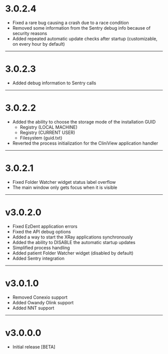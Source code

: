 # 3.0.2.4

- Fixed a rare bug causing a crash due to a race condition
- Removed some information from the Sentry debug info because of security reasons
- Added repeated automatic update checks after startup (customizable, on every hour by default)

---

# 3.0.2.3

- Added debug information to Sentry calls

---

# 3.0.2.2

- Added the ability to choose the storage mode of the installation GUID
    - Registry (LOCAL MACHINE)
    - Registry (CURRENT USER)
    - Filesystem (guid.txt)
- Reverted the process initialization for the CliniView application handler

---

# 3.0.2.1

- Fixed Folder Watcher widget status label overflow
- The main window only gets focus when it is visible

---

# v3.0.2.0

- Fixed EzDent application errors
- Fixed the API debug options
- Added a way to start the XRay applications synchronously
- Added the ability to DISABLE the automatic startup updates
- Simplified process handling
- Added patient Folder Watcher widget (disabled by default)
- Added Sentry integration

---

# v3.0.1.0

- Removed Conexio support
- Added Owandy Olink support
- Added NNT support

---

# v3.0.0.0

- Initial release [BETA]

